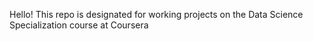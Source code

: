 Hello! This repo is designated for working projects on the Data Science Specialization course at Coursera